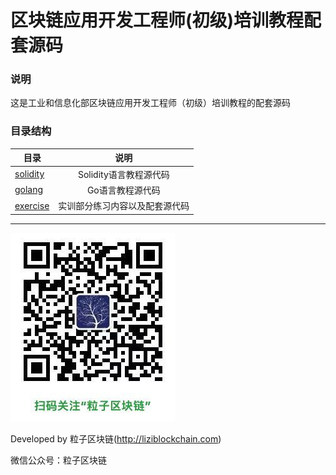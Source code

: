 # 区块链应用开发工程师(初级)培训教程配套源码

### 说明

这是工业和信息化部区块链应用开发工程师（初级）培训教程的配套源码


### 目录结构

| 目录 | 说明 |
| - | :-: |
| [solidity](./solidity/)  |  Solidity语言教程源代码 |
| [golang](./golang/)  |  Go语言教程源代码 |
| [exercise](./exercise/)  |  实训部分练习内容以及配套源代码 |

***

![](../imgs/liziblockchain_wechat.jpg)


Developed by 粒子区块链(http://liziblockchain.com)

微信公众号：粒子区块链
